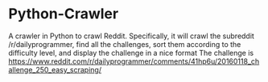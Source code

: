 # Python-Crawler
A crawler in Python to crawl Reddit.
Specifically, it will crawl the subreddit /r/dailyprogrammer, find all the challenges, sort them according to the difficulty level, and display the challenge in a nice format
The challenge is https://www.reddit.com/r/dailyprogrammer/comments/41hp6u/20160118_challenge_250_easy_scraping/